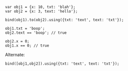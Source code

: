     var obj1 = {x: 10, txt: 'blah'};
    var obj2 = {x: 3, text: 'hello'};
    
    bind(obj1).to(obj2).using({txt: 'text', text: 'txt'});
    
    obj1.txt = 'boop';
    obj2.text == 'boop'; // true
    
    obj2.x = 0;
    obj1.x == 0; // true
    
Alternate:

    bind([obj1,obj2]).using({txt: 'text', text: 'txt'});


